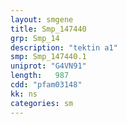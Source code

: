 ```yaml
---
layout: smgene
title: Smp_147440
grp: Smp_14
description: "tektin a1"
smp: Smp_147440.1
uniprot: "G4VN91"
length:   987
cdd: "pfam03148"
kk: ns
categories: sm
---
```

